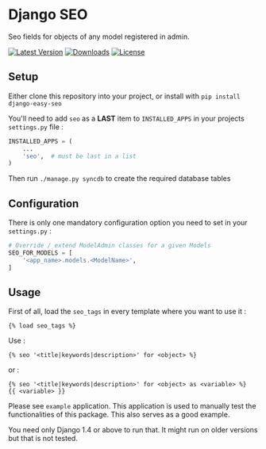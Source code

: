 Django SEO
===

Seo fields for objects of any model registered in admin.

[![Latest Version](https://pypip.in/version/django-easy-seo/badge.svg)](https://pypi.python.org/pypi/django-easy-seo/)
[![Downloads](https://pypip.in/download/django-easy-seo/badge.svg)](https://pypi.python.org/pypi/django-easy-seo/)
[![License](https://pypip.in/license/django-easy-seo/badge.svg)](https://pypi.python.org/pypi/django-easy-seo/)

## Setup

Either clone this repository into your project, or install with ```pip install django-easy-seo```

You'll need to add ```seo``` as a **LAST** item to ```INSTALLED_APPS``` in your projects ``settings.py`` file :

```python
INSTALLED_APPS = (
    ...
    'seo',  # must be last in a list
)
```

Then run ```./manage.py syncdb``` to create the required database tables

## Configuration

There is only one mandatory configuration option you need to set in your ``settings.py`` :
```python
# Override / extend ModelAdmin classes for a given Models
SEO_FOR_MODELS = [
    '<app_name>.models.<ModelName>',
]
```

## Usage

First of all, load the `seo_tags` in every template where you want to use it :

    {% load seo_tags %}

Use :

    {% seo '<title|keywords|description>' for <object> %}
    
or :

    {% seo '<title|keywords|description>' for <object> as <variable> %}
    {{ <variable> }}

Please see ``example`` application. This application is used to manually test the functionalities of this package. This also serves as a good example.

You need only Django 1.4 or above to run that. It might run on older versions but that is not tested.
